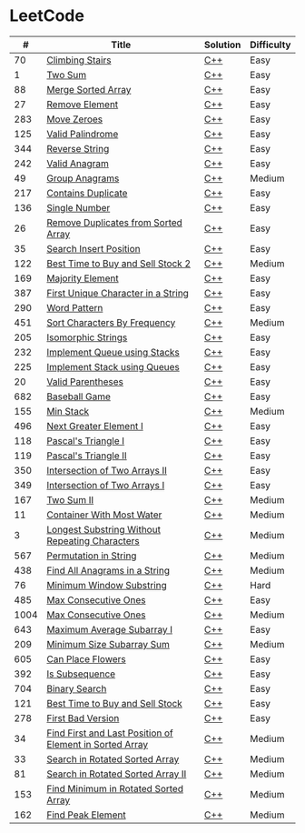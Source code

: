 # LeetCode

| # | Title | Solution | Difficulty |
|---| ----- | -------- | ---------- |
|70|[Climbing Stairs](https://leetcode.com/problems/climbing-stairs) | [C++](/algorithms/c++/Climbing%20Stairs/ClimbingStairs.cpp) | Easy
|1|[Two Sum](https://leetcode.com/problems/two-sum/) | [C++](/algorithms/c++/Two%20Sum/TwoSum.cpp) | Easy
|88|[Merge Sorted Array](https://leetcode.com/problems/merge-sorted-array/) | [C++](/algorithms/c++/Merge%20Sorted%20Array/MergeSortedArray.cpp) | Easy
|27|[Remove Element](https://leetcode.com/problems/remove-element/) | [C++](/algorithms/c++/Remove%20Element/RemoveElement.cpp) | Easy
|283|[Move Zeroes](https://leetcode.com/problems/move-zeroes/) | [C++](/algorithms/c++/Move%20Zeroes/MoveZeroes.cpp) | Easy
|125|[Valid Palindrome](https://leetcode.com/problems/valid-palindrome/) | [C++](/algorithms/c%2B%2B/Valid%20Palindrome/ValidPalindrome.cpp) | Easy
|344|[Reverse String](https://leetcode.com/problems/reverse-string/) | [C++](/algorithms/c%2B%2B/Reverse%20String/ReverseString.cpp) | Easy
|242|[Valid Anagram](https://leetcode.com/problems/valid-anagram/) | [C++](/algorithms/c%2B%2B/Valid%20Anagram/ValidAnagram.cpp) | Easy
|49|[Group Anagrams](https://leetcode.com/problems/group-anagrams/) | [C++](/algorithms/c++/Group%20Anagrams/GroupAnagrams.cpp) | Medium
|217|[Contains Duplicate](https://leetcode.com/problems/contains-duplicate/) | [C++](/algorithms/c++/Contains%20Duplicate/ContainsDuplicate.cpp) | Easy
|136|[Single Number](https://leetcode.com/problems/contains-duplicate/) | [C++](/algorithms/c%2B%2B/Single%20Number/SingleNumber.cpp) | Easy
|26|[Remove Duplicates from Sorted Array](https://leetcode.com/problems/remove-duplicates-from-sorted-array/) | [C++](/algorithms/c++/Remove%20Duplicates%20from%20Sorted%20Array/RemoveDuplicatesfromSortedArray.cpp) | Easy
|35|[Search Insert Position](https://leetcode.com/problems/search-insert-position/) | [C++](/algorithms/c++/Search%20Insert%20Position/SearchInsertPosition.cpp) | Easy
|122|[Best Time to Buy and Sell Stock 2](https://leetcode.com/problems/best-time-to-buy-and-sell-stock-ii) | [C++](/algorithms/c++/Best%20Time%20to%20Buy%20and%20Sell%20Stock%202/BestTimetoBuyandSellStock2.cpp) | Medium
|169|[Majority Element](https://leetcode.com/problems/majority-element/) | [C++](/algorithms/c++/Majority%20Element/MajorityElement.cpp) | Easy
|387|[First Unique Character in a String](https://leetcode.com/problems/first-unique-character-in-a-string/description/) | [C++](/algorithms/c++/First%20Unique%20Character%20in%20a%20String/FirstUniqueCharacterinaString.cpp) | Easy
|290|[Word Pattern](https://leetcode.com/problems/word-pattern/) | [C++](/algorithms/c++/Word%20Pattern/WordPattern.cpp) | Easy
|451|[Sort Characters By Frequency](https://leetcode.com/problems/sort-characters-by-frequency/) | [C++](/algorithms/c++/Sort%20Characters%20By%20Frequency/SortCharactersByFrequency.cpp) | Medium
|205|[Isomorphic Strings](https://leetcode.com/problems/isomorphic-strings/) | [C++](/algorithms/c++/Isomorphic%20Strings/IsomorphicStrings.cpp) | Easy
|232|[Implement Queue using Stacks](https://leetcode.com/problems/implement-queue-using-stacks/) | [C++](/algorithms/c++/Implement%20Queue%20using%20Stacks/ImplementQueueusingStacks.cpp) | Easy
|225|[Implement Stack using Queues](https://leetcode.com/problems/implement-stack-using-queues/) | [C++](/algorithms/c++/Implement%20Stack%20using%20Queues/Imp) | Easy
|20|[Valid Parentheses](https://leetcode.com/problems/valid-parentheses/) | [C++](/algorithms/c++/Valid%20Parentheses/ValidParentheses.cpp) | Easy
|682|[Baseball Game](https://leetcode.com/problems/baseball-game/) | [C++](/algorithms/c++/Baseball%20Game/BaseballGame.cpp) | Easy
|155|[Min Stack](https://leetcode.com/problems/min-stack/) | [C++](/algorithms/c++/Min%20Stack/MinStack.cpp) | Medium
|496|[Next Greater Element I](https://leetcode.com/problems/next-greater-element-i/) | [C++](/algorithms/c%2B%2B/Next%20Greater%20Element%20I/NextGreaterElementI.cpp) | Easy
|118|[Pascal's Triangle I](https://leetcode.com/problems/pascals-triangle/) | [C++](/algorithms/c++/Pascal's%20Triangle%20I/Pascal'sTriangleI.cpp) | Easy
|119|[Pascal's Triangle II](https://leetcode.com/problems/pascals-triangle-ii/) | [C++](/algorithms/c++/Pascal's%20Triangle%20II/Pascal'sTriangleII.cpp) | Easy
|350|[Intersection of Two Arrays II](https://leetcode.com/problems/intersection-of-two-arrays-ii/) | [C++](/algorithms/c++/Intersection%20of%20Two%20Arrays%20II/IntersectionofTwoArraysII.cpp) | Easy
|349|[Intersection of Two Arrays I](https://leetcode.com/problems/intersection-of-two-arrays/) | [C++](/algorithms/c++/Intersection%20of%20Two%20Arrays%20I/IntersectionofTwoArraysI.cpp) | Easy
|167|[Two Sum II](https://leetcode.com/problems/two-sum-ii-input-array-is-sorted/) | [C++](/algorithms/c++/Two%20Sum%20II/TwoSumII.cpp) | Medium
|11|[Container With Most Water](https://leetcode.com/problems/container-with-most-water/) | [C++](/algorithms/c++/Container%20With%20Most%20Water/ContainerWithMostWater.cpp) | Medium
|3|[Longest Substring Without Repeating Characters](https://leetcode.com/problems/longest-substring-without-repeating-characters/) | [C++](/algorithms/c++/Longest%20Substring%20Without%20Repeating%20Characters/LongestSubstringWithoutRepeatingCharacters.cpp) | Medium
|567|[Permutation in String](https://leetcode.com/problems/permutation-in-string/) | [C++](/algorithms/c++/Permutation%20in%20String/PermutationinString.cpp) | Medium
|438|[Find All Anagrams in a String](https://leetcode.com/problems/find-all-anagrams-in-a-string/) | [C++](/algorithms/c++/Find%20All%20Anagrams%20in%20a%20String/FindAllAnagramsinaString.cpp) | Medium
|76|[Minimum Window Substring](https://leetcode.com/problems/minimum-window-substring/) | [C++](/algorithms/c++/Minimum%20Window%20Substring/MinimumWindowSubstring.cpp) | Hard
|485|[Max Consecutive Ones](https://leetcode.com/problems/max-consecutive-ones/) | [C++](/algorithms/c++/Max%20Consecutive%20Ones/MaxConsecutiveOnes.cpp) | Easy
|1004|[Max Consecutive Ones](https://leetcode.com/problems/max-consecutive-ones-iii/) | [C++](/algorithms/c++/Max%20Consecutive%20Ones%20III/MaxConsecutiveOnesIII.cpp) | Medium
|643|[Maximum Average Subarray I](https://leetcode.com/problems/maximum-average-subarray-i/) | [C++](/algorithms/c++/Maximum%20Average%20Subarray%20I/MaximumAverageSubarrayI.cpp) | Easy
|209|[Minimum Size Subarray Sum](https://leetcode.com/problems/minimum-size-subarray-sum/) | [C++](/algorithms/c++/Minimum%20Size%20Subarray%20Sum/MinimumSizeSubarraySum.cpp) | Medium
|605|[Can Place Flowers](https://leetcode.com/problems/can-place-flowers/) | [C++](/algorithms/c++/Can%20Place%20Flowers/CanPlaceFlowers.cpp) | Easy
|392|[Is Subsequence](https://leetcode.com/problems/is-subsequence/) | [C++](/algorithms/c++/Is%20Subsequence/IsSubsequence.cpp) | Easy
|704|[Binary Search](https://leetcode.com/problems/binary-search/) | [C++](/algorithms/c++/Binary%20Search/BinarySearch.cpp) | Easy
|121|[Best Time to Buy and Sell Stock](https://leetcode.com/problems/best-time-to-buy-and-sell-stock/) | [C++](/algorithms/c++/Best%20Time%20to%20Buy%20and%20Sell%20Stock/BestTimetoBuyandSellStock.cpp) | Easy
|278|[First Bad Version](https://leetcode.com/problems/first-bad-version/) | [C++](/algorithms/c++/First%20Bad%20Version/FirstBadVersion.cpp) | Easy
|34|[Find First and Last Position of Element in Sorted Array](https://leetcode.com/problems/find-first-and-last-position-of-element-in-sorted-array/) | [C++](/algorithms/c++/Find%20First%20and%20Last%20Position%20of%20Element%20in%20Sorted%20Array/FindFirstandLastPositionofElementinSortedArray.cpp) | Medium
|33|[Search in Rotated Sorted Array](https://leetcode.com/problems/search-in-rotated-sorted-array/) | [C++](/algorithms/c++/Search%20in%20Rotated%20Sorted%20Array/SearchinRotatedSortedArray.cpp) | Medium
|81|[Search in Rotated Sorted Array II](https://leetcode.com/problems/search-in-rotated-sorted-array-ii/) | [C++](/algorithms/c%2B%2B/Search%20in%20Rotated%20Sorted%20Array%20II/SearchinRotatedSortedArrayII.cpp) | Medium
|153|[Find Minimum in Rotated Sorted Array](https://leetcode.com/problems/find-minimum-in-rotated-sorted-array/) | [C++](/algorithms/c++/Find%20Minimum%20in%20Rotated%20Sorted%20Array/FindMinimuminRotatedSortedArray.cpp) | Medium
|162|[Find Peak Element](https://leetcode.com/problems/find-peak-element/) | [C++](/algorithms/c++/Find%20Peak%20Element/FindPeakElement.cpp) | Medium
